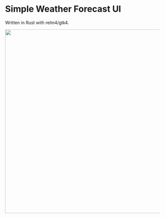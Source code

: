 # Simple Weather Forecast UI

Written in Rust with relm4/gtk4.

<img src="https://user-images.githubusercontent.com/33698065/211713827-dafdacfd-931f-4198-8e6a-fc72053ee394.png" width=600/>
